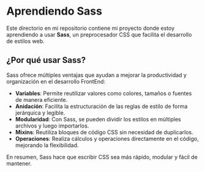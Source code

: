 # Aprendiendo Sass

Este directorio en mi repositorio contiene mi proyecto donde estoy aprendiendo a usar **Sass**, un preprocesador CSS que facilita el desarrollo de estilos web.

## ¿Por qué usar Sass?

Sass ofrece múltiples ventajas que ayudan a mejorar la productividad y organización en el desarrollo FrontEnd:

- **Variables**: Permite reutilizar valores como colores, tamaños o fuentes de manera eficiente.
- **Anidación**: Facilita la estructuración de las reglas de estilo de forma jerárquica y legible.
- **Modularidad**: Con Sass, se pueden dividir los estilos en múltiples archivos y luego importarlos.
- **Mixins**: Reutiliza bloques de código CSS sin necesidad de duplicarlos.
- **Operaciones**: Realiza cálculos y operaciones directamente en el código, mejorando la flexibilidad.

En resumen, Sass hace que escribir CSS sea más rápido, modular y fácil de mantener.



